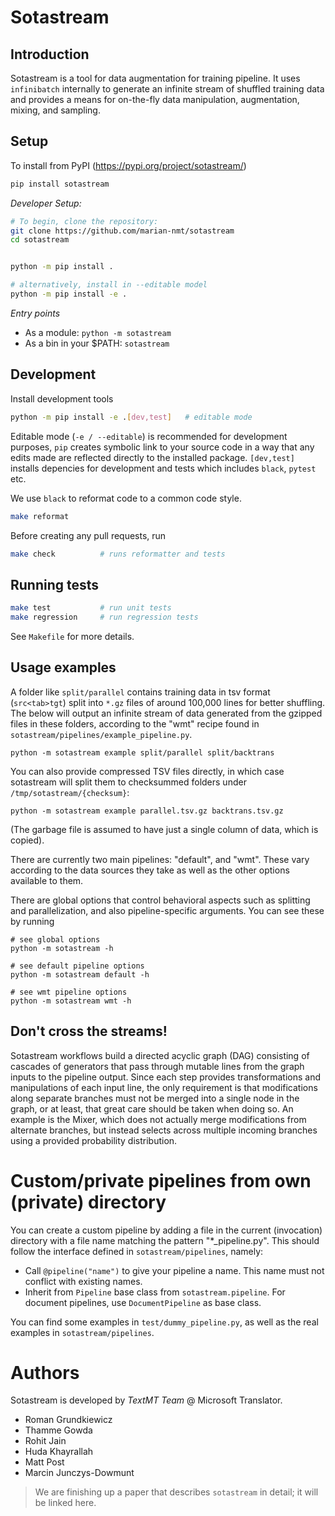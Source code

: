 # Sotastream

## Introduction

Sotastream is a tool for data augmentation for training
pipeline. It uses `infinibatch` internally to generate an infinite
stream of shuffled training data and provides a means for on-the-fly
data manipulation, augmentation, mixing, and sampling.


## Setup

To install from PyPI (https://pypi.org/project/sotastream/)
```bash
pip install sotastream
```

*Developer Setup:*

```bash
# To begin, clone the repository:
git clone https://github.com/marian-nmt/sotastream
cd sotastream


python -m pip install .

# alternatively, install in --editable model
python -m pip install -e .
```

*Entry points*

* As a module:  `python -m sotastream`
* As a bin in your $PATH: `sotastream`

## Development

Install development tools
```bash
python -m pip install -e .[dev,test]   # editable mode
```
Editable mode (`-e / --editable`) is recommended for development purposes, `pip` creates symbolic link to your source code in a way that any edits made are reflected directly to the installed package. `[dev,test]` installs depencies for development and tests which includes `black`, `pytest` etc.

We use `black` to reformat code to a common code style.
```bash
make reformat
```

Before creating any pull requests, run
```bash
make check          # runs reformatter and tests
```

## Running tests

```bash
make test           # run unit tests
make regression     # run regression tests
```

 See `Makefile` for more details.


## Usage examples

A folder like `split/parallel` contains training data in tsv format (`src<tab>tgt`) split into 
`*.gz` files of around 100,000 lines for better shuffling. The below will output an infinite
stream of data generated from the gzipped files in these folders, according to the "wmt" recipe 
found in `sotastream/pipelines/example_pipeline.py`.

```
python -m sotastream example split/parallel split/backtrans
```
You can also provide compressed TSV files directly, in which case sotastream will split them
to checksummed folders under `/tmp/sotastream/{checksum}`:

```
python -m sotastream example parallel.tsv.gz backtrans.tsv.gz
```

(The garbage file is assumed to have just a single column of data, which is copied).

There are currently two main pipelines: "default", and "wmt". These vary according to
the data sources they take as well as the other options available to them.

There are global options that control behavioral aspects such as splitting and parallelization,
and also pipeline-specific arguments. You can see these by running

```
# see global options
python -m sotastream -h

# see default pipeline options
python -m sotastream default -h

# see wmt pipeline options
python -m sotastream wmt -h
```

## Don't cross the streams!

Sotastream workflows build a directed acyclic graph (DAG)
consisting of cascades of generators that pass through mutable lines
from the graph inputs to the pipeline output. Since each step provides
transformations and manipulations of each input line, the only
requirement is that modifications along separate branches must not be
merged into a single node in the graph, or at least, that great care 
should be taken when doing so. An example is the Mixer, which 
does not actually merge modifications from alternate branches, but instead
selects across multiple incoming branches using a provided probability
distribution.

# Custom/private pipelines from own (private) directory

You can create a custom pipeline by adding a file in the current (invocation)
directory with a file name matching the pattern "*_pipeline.py". This should
follow the interface defined in `sotastream/pipelines`, namely:

* Call `@pipeline("name")` to give your pipeline a name. This name must not conflict with existing names.
* Inherit from `Pipeline` base class from `sotastream.pipeline`. For document pipelines, use `DocumentPipeline` as base class.

You can find some examples in `test/dummy_pipeline.py`, as well as the real examples in `sotastream/pipelines`.

# Authors

Sotastream is developed by _TextMT Team_ @ Microsoft Translator.

* Roman Grundkiewicz
* Thamme Gowda
* Rohit Jain
* Huda Khayrallah
* Matt Post
* Marcin Junczys-Dowmunt


> We are finishing up a paper that describes `sotastream` in detail; it will be linked here. 